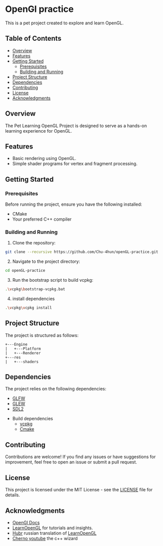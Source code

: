 # OpenGl practice

This is a pet project created to explore and learn OpenGL.

## Table of Contents

- [Overview](#Overview)
- [Features](#Features)
- [Getting Started](#Getting_Started)
    - [Prerequisites](#Prerequisites)
    - [Building and Running](#Building_and_Running)
- [Project Structure](#Project_Structure)
- [Dependencies](#Dependencies)
- [Contributing](#Contributing)
- [License](#License)
- [Acknowledgments](#Acknowledgments)

## Overview

The Pet Learning OpenGL Project is designed to serve as a hands-on learning experience for OpenGL.

## Features

- Basic rendering using OpenGL.
- Simple shader programs for vertex and fragment processing.

## Getting Started

### Prerequisites

Before running the project, ensure you have the following installed:

- CMake
- Your preferred C++ compiler

### Building and Running

1. Clone the repository:
 ```bash
git clone --recursive https://github.com/Chu-4hun/openGL-practice.git
```
    
2. Navigate to the project directory:
```bash
cd openGL-practice
```
3. Run the bootstrap script to build vcpkg:
```bash
.\vcpkg\bootstrap-vcpkg.bat
```
4. install dependencies
```bash 
.\vcpkg\vcpkg install
```

## Project Structure

The project is structured as follows:

```
+---Engine
|   +---Platform
|   +---Renderer
+---res
|   +---shaders
```


## Dependencies

The project relies on the following dependencies:

- [GLFW](https://www.glfw.org/)
- [GLEW](http://glew.sourceforge.net/)
- [SDL2](https://www.libsdl.org/)
* Build dependencies
	- [vcpkg](https://vcpkg.io/en/)
	- [Cmake](https://cmake.org/)


## Contributing

Contributions are welcome! If you find any issues or have suggestions for improvement, feel free to open an issue or submit a pull request.

## License

This project is licensed under the MIT License - see the [LICENSE](https://github.com/Chu-4hun/openGL-practice/blob/main/LICENSE) file for details.

## Acknowledgments

- [OpenGl Docs](https://docs.gl/)
- [LearnOpenGL](https://learnopengl.com/) for tutorials and insights.
- [Hubr](https://habr.com/ru/articles/311808/) russian translation of [LearnOpenGL](https://learnopengl.com/)
- [Cherno youtube](https://www.youtube.com/@TheCherno) the c++ wizard
